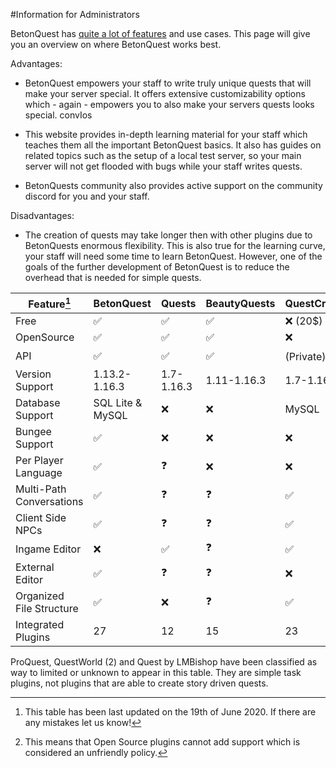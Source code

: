 #Information for Administrators

BetonQuest has [quite a lot of features](Features.md) and use cases. This page will give you an overview on where BetonQuest works best. 

Advantages:

- BetonQuest empowers your staff to write truly unique quests that will make your server special.
It offers extensive customizability options which - again - empowers you to also make your servers quests looks special.
 convIos
 
- This website provides in-depth learning material for your staff which teaches them all the important BetonQuest basics.
It also has guides on related topics such as the setup of a local test server, so your main server will not get flooded with bugs while your staff writes quests.

- BetonQuests community also provides active support on the community discord for you and your staff.

Disadvantages:

- The creation of quests may take longer then with other plugins due to BetonQuests enormous flexibility.
This is also true for the learning curve, your staff will need some time to learn BetonQuest.
However, one of the goals of the further development of BetonQuest is to reduce the overhead that is needed for simple quests. 

 
Feature[^1]               | BetonQuest         | Quests            | BeautyQuests          | QuestCreator             | MangoQuest          |  
------------------------- | ------------------ | ----------------- | --------------------- | ------------------------ | -----------         |
Free                      | :white_check_mark: | :white_check_mark:| :white_check_mark:    | :x:  (20$)               | :white_check_mark:  |
OpenSource                | :white_check_mark: | :white_check_mark:| :white_check_mark:    | :x:                      | :white_check_mark:  |
API                       | :white_check_mark: | :white_check_mark:| :white_check_mark:    | (Private)[^2] :weary:    | :question:          |
Version Support           | 1.13.2-1.16.3      | 1.7-1.16.3        | 1.11-1.16.3           | 1.7-1.16.3               | 1.13-1.16.3         | 
Database Support          | SQL Lite & MySQL   | :x:               | :x:                   | MySQL                    | :question:          |
Bungee Support            | :white_check_mark: | :x:               | :x:                   | :x:                      | :question:          |
Per Player Language       | :white_check_mark: | :question:        | :x:                   | :x:                      | :question:          |
Multi-Path Conversations  | :white_check_mark: | :question:        | :question:            | :white_check_mark:       | :question:          |
Client Side NPCs          | :white_check_mark: | :question:        | :question:            | :white_check_mark:       | :question:          |
Ingame Editor             | :x:                | :white_check_mark:| :question:            | :white_check_mark:       | :x:                 |
External Editor           | :white_check_mark: | :question:        | :question:            | :x:                      | :white_check_mark:  |
Organized File Structure  | :white_check_mark: | :x:               | :question:            | :white_check_mark:       | :white_check_mark:  |
Integrated Plugins        | 27                 | 12                | 15                    | 23                       | 7                   |

ProQuest, QuestWorld (2) and Quest by LMBishop have been classified as way to limited or unknown to appear in this table. They are simple task plugins,
not plugins that are able to create story driven quests.

[^1]: This table has been last updated on the 19th of June 2020. If there are any mistakes let us know!
[^2]: This means that Open Source plugins cannot add support which is considered an unfriendly policy.
